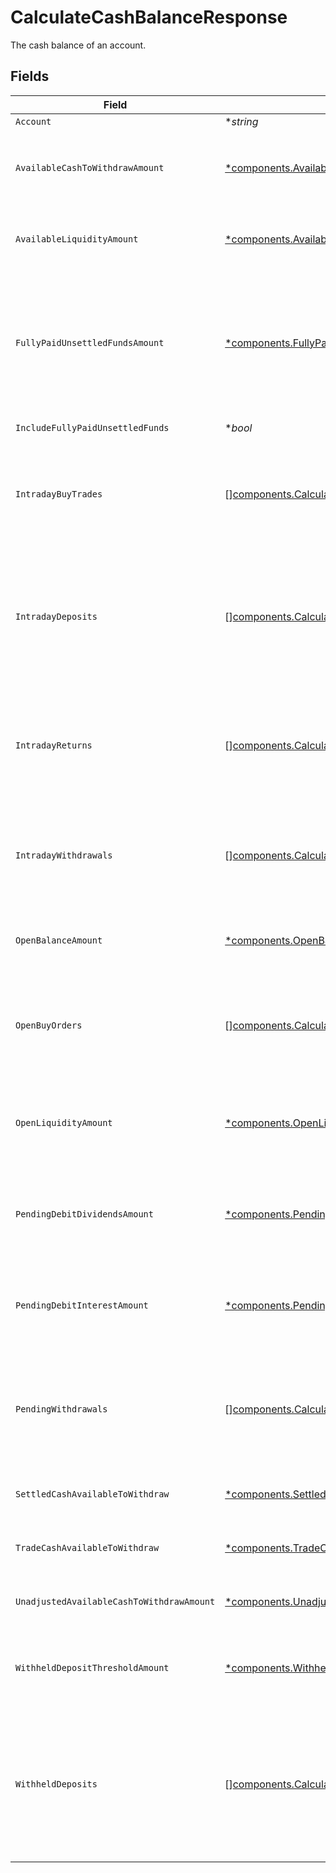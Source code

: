 # CalculateCashBalanceResponse

The cash balance of an account.


## Fields

| Field                                                                                                                                                                                                                                                                                                                                                                                                                                                                                                                                  | Type                                                                                                                                                                                                                                                                                                                                                                                                                                                                                                                                   | Required                                                                                                                                                                                                                                                                                                                                                                                                                                                                                                                               | Description                                                                                                                                                                                                                                                                                                                                                                                                                                                                                                                            | Example                                                                                                                                                                                                                                                                                                                                                                                                                                                                                                                                |
| -------------------------------------------------------------------------------------------------------------------------------------------------------------------------------------------------------------------------------------------------------------------------------------------------------------------------------------------------------------------------------------------------------------------------------------------------------------------------------------------------------------------------------------- | -------------------------------------------------------------------------------------------------------------------------------------------------------------------------------------------------------------------------------------------------------------------------------------------------------------------------------------------------------------------------------------------------------------------------------------------------------------------------------------------------------------------------------------- | -------------------------------------------------------------------------------------------------------------------------------------------------------------------------------------------------------------------------------------------------------------------------------------------------------------------------------------------------------------------------------------------------------------------------------------------------------------------------------------------------------------------------------------- | -------------------------------------------------------------------------------------------------------------------------------------------------------------------------------------------------------------------------------------------------------------------------------------------------------------------------------------------------------------------------------------------------------------------------------------------------------------------------------------------------------------------------------------- | -------------------------------------------------------------------------------------------------------------------------------------------------------------------------------------------------------------------------------------------------------------------------------------------------------------------------------------------------------------------------------------------------------------------------------------------------------------------------------------------------------------------------------------- |
| `Account`                                                                                                                                                                                                                                                                                                                                                                                                                                                                                                                              | **string*                                                                                                                                                                                                                                                                                                                                                                                                                                                                                                                              | :heavy_minus_sign:                                                                                                                                                                                                                                                                                                                                                                                                                                                                                                                     | The account.                                                                                                                                                                                                                                                                                                                                                                                                                                                                                                                           | accounts/01H8FB90ZRRFWXB4XC2JPJ1D4Y                                                                                                                                                                                                                                                                                                                                                                                                                                                                                                    |
| `AvailableCashToWithdrawAmount`                                                                                                                                                                                                                                                                                                                                                                                                                                                                                                        | [*components.AvailableCashToWithdrawAmount](../../models/components/availablecashtowithdrawamount.md)                                                                                                                                                                                                                                                                                                                                                                                                                                  | :heavy_minus_sign:                                                                                                                                                                                                                                                                                                                                                                                                                                                                                                                     | The account's available cash to withdraw in USD. It is calculated based on the `open_balance_amount` and account activity. This value is always non-negative. If `unadjusted_available_cash_to_withdraw_amount` is negative, this value will be `0`.                                                                                                                                                                                                                                                                                   | {<br/>"value": "100.00"<br/>}                                                                                                                                                                                                                                                                                                                                                                                                                                                                                                          |
| `AvailableLiquidityAmount`                                                                                                                                                                                                                                                                                                                                                                                                                                                                                                             | [*components.AvailableLiquidityAmount](../../models/components/availableliquidityamount.md)                                                                                                                                                                                                                                                                                                                                                                                                                                            | :heavy_minus_sign:                                                                                                                                                                                                                                                                                                                                                                                                                                                                                                                     | The account's available liquidity in USD including the value of cash and equity positions. It is calculated based on the `open_liquidity_amount` and account activity. This value can be negative.                                                                                                                                                                                                                                                                                                                                     | {<br/>"value": "100.00"<br/>}                                                                                                                                                                                                                                                                                                                                                                                                                                                                                                          |
| `FullyPaidUnsettledFundsAmount`                                                                                                                                                                                                                                                                                                                                                                                                                                                                                                        | [*components.FullyPaidUnsettledFundsAmount](../../models/components/fullypaidunsettledfundsamount.md)                                                                                                                                                                                                                                                                                                                                                                                                                                  | :heavy_minus_sign:                                                                                                                                                                                                                                                                                                                                                                                                                                                                                                                     | The account's fully paid unsettled funds in USD. Fully paid unsettled funds are proceeds from sales of assets paid for with cash and not bought on margin. If `include_fully_paid_unsettled_funds` is `false`, this value is **subtracted** from `open_balance_amount` and `open_liquidity_amount` to calculate `available_cash_to_withdraw_amount` and `available_liquidity_amount`. This value is always non-negative.                                                                                                               | {<br/>"value": "100.00"<br/>}                                                                                                                                                                                                                                                                                                                                                                                                                                                                                                          |
| `IncludeFullyPaidUnsettledFunds`                                                                                                                                                                                                                                                                                                                                                                                                                                                                                                       | **bool*                                                                                                                                                                                                                                                                                                                                                                                                                                                                                                                                | :heavy_minus_sign:                                                                                                                                                                                                                                                                                                                                                                                                                                                                                                                     | Whether fully paid unsettled funds are included in balances.                                                                                                                                                                                                                                                                                                                                                                                                                                                                           | false                                                                                                                                                                                                                                                                                                                                                                                                                                                                                                                                  |
| `IntradayBuyTrades`                                                                                                                                                                                                                                                                                                                                                                                                                                                                                                                    | [][components.CalculateCashBalanceResponseTradeSummary](../../models/components/calculatecashbalanceresponsetradesummary.md)                                                                                                                                                                                                                                                                                                                                                                                                           | :heavy_minus_sign:                                                                                                                                                                                                                                                                                                                                                                                                                                                                                                                     | The account's intraday buy trades. The net amounts are **subtracted** from `open_balance_amount` and `open_liquidity_amount` to calculate `available_cash_to_withdraw_amount` and `available_liquidity_amount`. Since trades have positive amounts, the calculated values will **decrease**.                                                                                                                                                                                                                                           |                                                                                                                                                                                                                                                                                                                                                                                                                                                                                                                                        |
| `IntradayDeposits`                                                                                                                                                                                                                                                                                                                                                                                                                                                                                                                     | [][components.CalculateCashBalanceResponseTransferSummary](../../models/components/calculatecashbalanceresponsetransfersummary.md)                                                                                                                                                                                                                                                                                                                                                                                                     | :heavy_minus_sign:                                                                                                                                                                                                                                                                                                                                                                                                                                                                                                                     | The account's eligible intraday deposits that have posted to the ledger. Intraday deposits may be eligible based on mechanism (e.g. intraday ICT deposits are eligible for ICT withdrawals, but not ACH withdrawals). The amounts are **added** to `open_balance_amount` and `open_liquidity_amount` to calculate `available_cash_to_withdraw_amount` and `available_liquidity_amount`. Since deposits have positive amounts, the calculated values will **increase**.                                                                 |                                                                                                                                                                                                                                                                                                                                                                                                                                                                                                                                        |
| `IntradayReturns`                                                                                                                                                                                                                                                                                                                                                                                                                                                                                                                      | [][components.CalculateCashBalanceResponseTransferSummary](../../models/components/calculatecashbalanceresponsetransfersummary.md)                                                                                                                                                                                                                                                                                                                                                                                                     | :heavy_minus_sign:                                                                                                                                                                                                                                                                                                                                                                                                                                                                                                                     | The account's intraday returns. The amounts are **subtracted** from `open_balance_amount` and `open_liquidity_amount` to calculate `available_cash_to_withdraw_amount` and `available_liquidity_amount`. Returned deposits will **decrease** calculated values because they have positive amounts and returned withdrawals will **increase** calculated values because they have negative amounts.                                                                                                                                     |                                                                                                                                                                                                                                                                                                                                                                                                                                                                                                                                        |
| `IntradayWithdrawals`                                                                                                                                                                                                                                                                                                                                                                                                                                                                                                                  | [][components.CalculateCashBalanceResponseTransferSummary](../../models/components/calculatecashbalanceresponsetransfersummary.md)                                                                                                                                                                                                                                                                                                                                                                                                     | :heavy_minus_sign:                                                                                                                                                                                                                                                                                                                                                                                                                                                                                                                     | The account's intraday withdrawals that have posted to the ledger. The amounts are **added** to `open_balance_amount` and `open_liquidity_amount` to calculate `available_cash_to_withdraw_amount` and `available_liquidity_amount`. Since withdrawals have negative amounts, the calculated values will **decrease**.                                                                                                                                                                                                                 |                                                                                                                                                                                                                                                                                                                                                                                                                                                                                                                                        |
| `OpenBalanceAmount`                                                                                                                                                                                                                                                                                                                                                                                                                                                                                                                    | [*components.OpenBalanceAmount](../../models/components/openbalanceamount.md)                                                                                                                                                                                                                                                                                                                                                                                                                                                          | :heavy_minus_sign:                                                                                                                                                                                                                                                                                                                                                                                                                                                                                                                     | The account's starting cash balance for the day in USD as calculated by the margin system. It is used as the base to calculate `available_cash_to_withdraw_amount`. This value is always non-negative.                                                                                                                                                                                                                                                                                                                                 | {<br/>"value": "100.00"<br/>}                                                                                                                                                                                                                                                                                                                                                                                                                                                                                                          |
| `OpenBuyOrders`                                                                                                                                                                                                                                                                                                                                                                                                                                                                                                                        | [][components.CalculateCashBalanceResponseOpenOrderSummary](../../models/components/calculatecashbalanceresponseopenordersummary.md)                                                                                                                                                                                                                                                                                                                                                                                                   | :heavy_minus_sign:                                                                                                                                                                                                                                                                                                                                                                                                                                                                                                                     | The account's open buy orders. The expected notional ceilings are **subtracted** from `open_balance_amount` and `open_liquidity_amount` to calculate `available_cash_to_withdraw_amount` and `available_liquidity_amount`. Since open orders have positive expected notional ceilings, the calculated values will **decrease**.                                                                                                                                                                                                        |                                                                                                                                                                                                                                                                                                                                                                                                                                                                                                                                        |
| `OpenLiquidityAmount`                                                                                                                                                                                                                                                                                                                                                                                                                                                                                                                  | [*components.OpenLiquidityAmount](../../models/components/openliquidityamount.md)                                                                                                                                                                                                                                                                                                                                                                                                                                                      | :heavy_minus_sign:                                                                                                                                                                                                                                                                                                                                                                                                                                                                                                                     | The account's starting liquidity for the day in USD as calculated by the margin system. It includes the value of all asset positions (e.g. cash, equities, fixed income, etc). It is used as the base to calculate `available_liquidity_amount`. This value can be negative.                                                                                                                                                                                                                                                           | {<br/>"value": "100.00"<br/>}                                                                                                                                                                                                                                                                                                                                                                                                                                                                                                          |
| `PendingDebitDividendsAmount`                                                                                                                                                                                                                                                                                                                                                                                                                                                                                                          | [*components.PendingDebitDividendsAmount](../../models/components/pendingdebitdividendsamount.md)                                                                                                                                                                                                                                                                                                                                                                                                                                      | :heavy_minus_sign:                                                                                                                                                                                                                                                                                                                                                                                                                                                                                                                     | The account's pending debit dividends in USD. The value is **subtracted** from `open_balance_amount` and `open_liquidity_amount` to calculate `available_cash_to_withdraw_amount` and `available_liquidity_amount`. This value is always non-negative.                                                                                                                                                                                                                                                                                 | {<br/>"value": "100.00"<br/>}                                                                                                                                                                                                                                                                                                                                                                                                                                                                                                          |
| `PendingDebitInterestAmount`                                                                                                                                                                                                                                                                                                                                                                                                                                                                                                           | [*components.PendingDebitInterestAmount](../../models/components/pendingdebitinterestamount.md)                                                                                                                                                                                                                                                                                                                                                                                                                                        | :heavy_minus_sign:                                                                                                                                                                                                                                                                                                                                                                                                                                                                                                                     | The account's pending debit interest in USD. The value is **subtracted** from `open_balance_amount` and `open_liquidity_amount` to calculate `available_cash_to_withdraw_amount` and `available_liquidity_amount`. This value is always non-negative.                                                                                                                                                                                                                                                                                  | {<br/>"value": "100.00"<br/>}                                                                                                                                                                                                                                                                                                                                                                                                                                                                                                          |
| `PendingWithdrawals`                                                                                                                                                                                                                                                                                                                                                                                                                                                                                                                   | [][components.CalculateCashBalanceResponseTransferSummary](../../models/components/calculatecashbalanceresponsetransfersummary.md)                                                                                                                                                                                                                                                                                                                                                                                                     | :heavy_minus_sign:                                                                                                                                                                                                                                                                                                                                                                                                                                                                                                                     | The account's pending withdrawals. Pending withdrawals may need review and have yet to post to the ledger. The amounts are **added** to `open_balance_amount` and `open_liquidity_amount` to calculate `available_cash_to_withdraw_amount` and `available_liquidity_amount`. Since withdrawals have negative amounts, the calculated values will **decrease**.                                                                                                                                                                         |                                                                                                                                                                                                                                                                                                                                                                                                                                                                                                                                        |
| `SettledCashAvailableToWithdraw`                                                                                                                                                                                                                                                                                                                                                                                                                                                                                                       | [*components.SettledCashAvailableToWithdraw](../../models/components/settledcashavailabletowithdraw.md)                                                                                                                                                                                                                                                                                                                                                                                                                                | :heavy_minus_sign:                                                                                                                                                                                                                                                                                                                                                                                                                                                                                                                     | The account's total settled balance in USD. Net balance of settled cash and settled cash equivalents This value can be positive or negative.                                                                                                                                                                                                                                                                                                                                                                                           | {<br/>"value": "100.00"<br/>}                                                                                                                                                                                                                                                                                                                                                                                                                                                                                                          |
| `TradeCashAvailableToWithdraw`                                                                                                                                                                                                                                                                                                                                                                                                                                                                                                         | [*components.TradeCashAvailableToWithdraw](../../models/components/tradecashavailabletowithdraw.md)                                                                                                                                                                                                                                                                                                                                                                                                                                    | :heavy_minus_sign:                                                                                                                                                                                                                                                                                                                                                                                                                                                                                                                     | The account's total trade balance in USD. Real Time net balance of cash and cash equivalents in the investor account, inclusive of current day activity. This value can be positive or negative.                                                                                                                                                                                                                                                                                                                                       | {<br/>"value": "100.00"<br/>}                                                                                                                                                                                                                                                                                                                                                                                                                                                                                                          |
| `UnadjustedAvailableCashToWithdrawAmount`                                                                                                                                                                                                                                                                                                                                                                                                                                                                                              | [*components.UnadjustedAvailableCashToWithdrawAmount](../../models/components/unadjustedavailablecashtowithdrawamount.md)                                                                                                                                                                                                                                                                                                                                                                                                              | :heavy_minus_sign:                                                                                                                                                                                                                                                                                                                                                                                                                                                                                                                     | The account's unadjusted available cash to withdraw in USD. It is calculated based on the `open_balance_amount` and account activity. This value can be negative.                                                                                                                                                                                                                                                                                                                                                                      | {<br/>"value": "100.00"<br/>}                                                                                                                                                                                                                                                                                                                                                                                                                                                                                                          |
| `WithheldDepositThresholdAmount`                                                                                                                                                                                                                                                                                                                                                                                                                                                                                                       | [*components.WithheldDepositThresholdAmount](../../models/components/withhelddepositthresholdamount.md)                                                                                                                                                                                                                                                                                                                                                                                                                                | :heavy_minus_sign:                                                                                                                                                                                                                                                                                                                                                                                                                                                                                                                     | The account's withheld deposit threshold. Amounts in `withheld_deposits` up to this threshold will be not be subtracted to calculate `available_cash_to_withdraw_amount` and `available_liquidity_amount`. This value is always non-negative.                                                                                                                                                                                                                                                                                          | {<br/>"value": "100.00"<br/>}                                                                                                                                                                                                                                                                                                                                                                                                                                                                                                          |
| `WithheldDeposits`                                                                                                                                                                                                                                                                                                                                                                                                                                                                                                                     | [][components.CalculateCashBalanceResponseTransferSummary](../../models/components/calculatecashbalanceresponsetransfersummary.md)                                                                                                                                                                                                                                                                                                                                                                                                     | :heavy_minus_sign:                                                                                                                                                                                                                                                                                                                                                                                                                                                                                                                     | The account's withheld deposits. Deposits are withheld if there is a risk of a return (e.g. ACH deposits). Typically, they are withheld for 5 business days after completing. The amounts are **subtracted** from `open_balance_amount` and `open_liquidity_amount` to calculate `available_cash_to_withdraw_amount` and `available_liquidity_amount`. Since deposits have positive amounts, the calculated values will **decrease**. However, withheld deposits will not be subtracted up to the `withheld_deposit_threshold_amount`. |                                                                                                                                                                                                                                                                                                                                                                                                                                                                                                                                        |